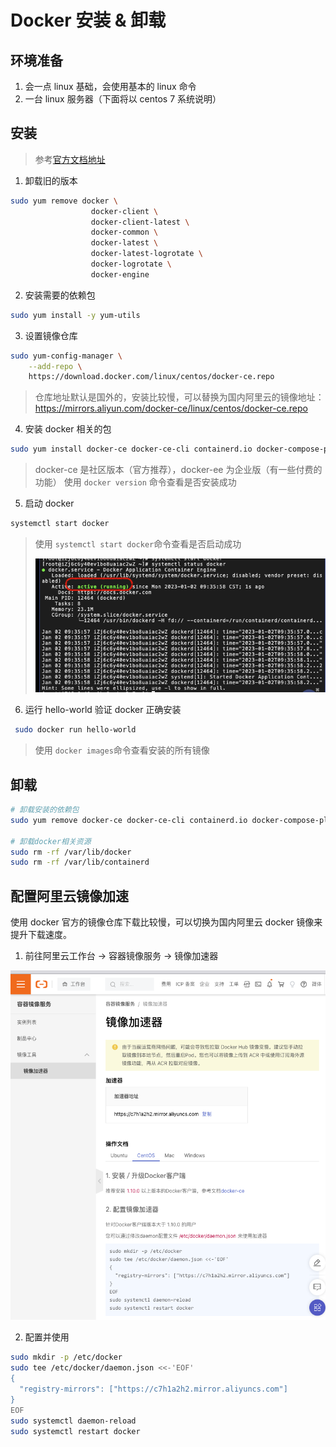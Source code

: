# Docker 安装 & 卸载

## 环境准备

1. 会一点 linux 基础，会使用基本的 linux 命令
2. 一台 linux 服务器（下面将以 centos 7 系统说明）

## 安装

> 参考[官方文档地址](https://docs.docker.com/engine/install/centos/)

1. 卸载旧的版本

```bash
sudo yum remove docker \
                  docker-client \
                  docker-client-latest \
                  docker-common \
                  docker-latest \
                  docker-latest-logrotate \
                  docker-logrotate \
                  docker-engine
```

2. 安装需要的依赖包

```bash
sudo yum install -y yum-utils
```

3. 设置镜像仓库

```bash
sudo yum-config-manager \
    --add-repo \
    https://download.docker.com/linux/centos/docker-ce.repo
```

> 仓库地址默认是国外的，安装比较慢，可以替换为国内阿里云的镜像地址：https://mirrors.aliyun.com/docker-ce/linux/centos/docker-ce.repo

4. 安装 docker 相关的包

```bash
sudo yum install docker-ce docker-ce-cli containerd.io docker-compose-plugin
```

> docker-ce 是社区版本（官方推荐），docker-ee 为企业版（有一些付费的功能）
> 使用 `docker version` 命令查看是否安装成功

5. 启动 docker

```bash
systemctl start docker
```

> 使用 `systemctl start docker`命令查看是否启动成功
>
> ![](./images/docker-start-success.png)

6. 运行 hello-world 验证 docker 正确安装

```bash
 sudo docker run hello-world
```

> 使用 `docker images`命令查看安装的所有镜像

## 卸载

```bash
# 卸载安装的依赖包
sudo yum remove docker-ce docker-ce-cli containerd.io docker-compose-plugin

# 卸载docker相关资源
sudo rm -rf /var/lib/docker
sudo rm -rf /var/lib/containerd
```

## 配置阿里云镜像加速

使用 docker 官方的镜像仓库下载比较慢，可以切换为国内阿里云 docker 镜像来提升下载速度。

1. 前往阿里云工作台 -> 容器镜像服务 -> 镜像加速器

![](./images/docker-image-speed-up.png)

2. 配置并使用

```bash
sudo mkdir -p /etc/docker
sudo tee /etc/docker/daemon.json <<-'EOF'
{
  "registry-mirrors": ["https://c7h1a2h2.mirror.aliyuncs.com"]
}
EOF
sudo systemctl daemon-reload
sudo systemctl restart docker
```
